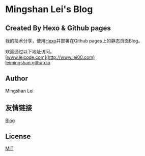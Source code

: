 # Mingshan Lei's Blog
## Created By Hexo & Github pages

我的技术分享，使用[Hexo](http://hexo.io)并部署在Github pages上的静态页面Blog。

欢迎通过以下地址访问。  
[www.leicode.com](http://www.lei00.com)  
[leimingshan.github.io](http://leimingshan.github.io)

## Author
Mingshan Lei

## 友情链接
[Blog](https://www.leimingshan.com)

## License

[MIT](http://opensource.org/licenses/MIT)
